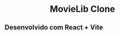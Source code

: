 <h1 align="center" >MovieLib Clone</h1>
<h2>Desenvolvido com React + Vite</h2>
<br><br>
<div align="center">
<img src="https://user-images.githubusercontent.com/90112622/211631734-d4d154fa-5d59-4b5b-93e0-67b82441d611.png" alt="">
<br><br>
<div align="center">
<img src="https://user-images.githubusercontent.com/90112622/211631725-1b1e3a6b-aceb-4e5e-98c8-6eabebf9d480.png" alt="">
<br><br>
<div align="center">
<img src="https://user-images.githubusercontent.com/90112622/211631719-48dd0260-aa05-40d1-ae2d-c395638a4114.png" alt="">
